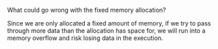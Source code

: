 What could go wrong with the fixed memory allocation?

Since we are only allocated a fixed amount of memory, if we try to pass through more data than the allocation has space for, we will run into a memory overflow and risk losing data in the execution.
